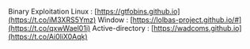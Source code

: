 Binary Exploitation Linux : [https://gtfobins.github.io](https://t.co/iM3XRS5Ymz) Window : [https://lolbas-project.github.io/#](https://t.co/qxwWael01i) Active-directory : [https://wadcoms.github.io](https://t.co/Ai0liX0Aqk)
